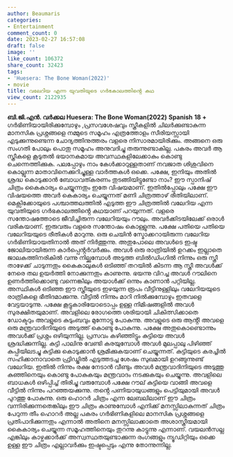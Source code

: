 ```yaml
---
author: Beaumaris
categories:
- Entertainment
comment_count: 0
date: 2023-02-27 16:57:08
draft: false
image: ''
like_count: 106372
share_count: 32423
tags:
- 'Huesera: The Bone Woman(2022)'
- movie
title: വലേറിയ എന്ന യുവതിയുടെ ഗർഭകാലത്തിൻ്റെ കഥ
view_count: 2122935
---
```


**ബി.ജി.എൻ. വർക്കല** **Huesera: The Bone Woman(2022)** **Spanish** **18 +** ഗർഭിണിയായിരിക്കുമ്പോഴും ,പ്രസവശേഷവും സ്ത്രീകളിൽ ചിലർക്കുണ്ടാകുന്ന മാനസിക പ്രശ്നങ്ങളെ നമ്മുടെ സമൂഹം എത്രത്തോളം സീരിയസ്സായി എടുക്കുന്നുണ്ടെന്ന ചോദ്യത്തിനുത്തരം വളരെ നിസാരമായിരിക്കും. അങ്ങനെ ഒരു സംഗതി പോലും പൊതു സമൂഹം അനുവദിച്ചു തരുന്നുണ്ടാകില്ല. പകരം അവർ ആ സ്ത്രീകളെ കൂടുതൽ ഭയാനകമായ അവസ്ഥകളിലേക്കാകും കൊണ്ടു ചെന്നെത്തിക്കുക. പലപ്പോഴും നാം കേൾക്കാറുള്ളതാണ് നവജാത ശിശുവിനെ കൊല്ലുന്ന മാതാവിനെക്കുറിച്ചുള്ള വാർത്തകൾ ഒക്കെ. പക്ഷേ, ഇനിയും അതിൽ ശ്രദ്ധ കൊടുക്കാൻ ബോധവത്കരണം തുടങ്ങിയിട്ടുണ്ടോ നാം? ഈ സ്പാനിഷ് ചിത്രം കൈകാര്യം ചെയ്യുന്നതും ഇതേ വിഷയമാണ്. ഇതിൽപ്പോലും പക്ഷേ ഈ വിഷയത്തെ അവർ കെകാര്യം ചെയ്യുന്നത് മണി ചിത്രത്താഴ് രീതിയിലാണ്. മെക്സിക്കോയുടെ പശ്ചാത്തലത്തിൽ എടുത്ത ഈ ചിത്രത്തിൽ വലേറിയ എന്ന യുവതിയുടെ ഗർഭകാലത്തിൻ്റെ കഥയാണ് പറയുന്നത്. വളരെ സന്തോഷത്തോടെ ജീവിച്ചിരുന്ന വലേറിയയും റൗലും. അവർക്കിടയിലേക്ക് ഒരാൾ വരികയാണ്. ഇരുവരും വളരെ സന്തോഷം കൊള്ളുന്നു. പക്ഷേ പതിയെ പതിയെ വലേറിയയുടെ രീതികൾ മാറുന്നു. ഒരു ചെയിൻ സ്മോക്കറായിരുന്ന വലേറിയ ഗർഭിണിയായതിനാൽ അത് നിർത്തുന്നു. അതുപോലെ അവൾടെ ഇഷ്ട ജോലിയായിരുന്ന കാർപ്പെൻ്റർവർക്കും. അവൾ ഒരു രാത്രിയിൽ ഉറക്കം ഇല്ലാതെ ജാലകത്തിനരികിൽ വന്നു നില്ക്കുമ്പോൾ അടുത്ത ബിൽഡിംഗിൽ നിന്നും ഒരു സ്ത്രീ താഴേക്ക് ചാടുന്നതും കൈകാലുകൾ ഒടിഞ്ഞ് തറയിൽ കിടന്ന ആ സ്ത്രീ അവൾക്ക് നേരെ തല ഉയർത്തി നോക്കുന്നതും കാണുന്നു. ഭയന്നു വിറച്ച അവൾ റൗലിനെ ഉണർത്തിക്കൊണ്ടു വന്നെങ്കിലും അയാൾക്ക് ഒന്നും കാണാൻ പറ്റിയില്ല. അസ്ഥികൾ ഒടിഞ്ഞ ഈ സ്ത്രീയുടെ ഇഴയുന്ന രൂപം വീട്ടിനുള്ളിലും വലേറിയയുടെ രാത്രികളെ ഭീതിദമാക്കുന്നു. വീട്ടിൽ നിന്നും മാറി നിൽക്കുമ്പോഴും ഇതവളെ വേട്ടയാടുന്നു. പക്ഷേ കൂട്ടുകാരിയോടൊപ്പം ഉള്ള നിമിഷങ്ങളിൽ അവൾ സുരക്ഷിതയുമാണ്. അവളിലെ രോഗത്തെ ശരിയായി ചികിത്സിക്കാതെ ഡോക്ടറും അവളുടെ കുടുംബവും മുന്നോട്ടു പോകുന്നു. അവളുടെ ഒരു ആൻ്റി അവളെ ഒരു മന്ത്രവാദിനിയുടെ അടുത്ത് കൊണ്ടു പോകുന്നു. പക്ഷേ അതുകൊണ്ടൊന്നും അവൾക്ക് പ്രശ്നം ഒഴിയുന്നില്ല. പ്രസവം കഴിഞ്ഞിട്ടും കുട്ടിയെ അവൾ ശ്രദ്ധിക്കുന്നില്ല. കുട്ടി പാലിനു വേണ്ടി കരയുമ്പോൾ അവൾ മുലപ്പാലു പിഴിഞ്ഞ് കുപ്പിയിലടച്ചു കുട്ടിക്കു കൊടുക്കാൻ ശ്രമിക്കുകയാണ് ചെയ്യുന്നത്. കുട്ടിയുടെ കരച്ചിൽ സഹിക്കാനാവാതെ ഫ്രിഡ്ജിൽ എടുത്തടച്ച ശേഷം സുഖമായി ഉറങ്ങുന്നുണ്ട് വലേറിയ. ഇതിൽ നിന്നും രക്ഷ നേടാൻ വീണ്ടും അവൾ മന്ത്രവാദിനിയുടെ അടുത്തു കുഞ്ഞിനെയും കൊണ്ടു പോകുകയും മന്ത്രവാദം നടക്കുകയും ചെയ്യുന്നു. അവളിലെ ബാധകൾ ഒഴിപ്പിച്ച് തിരിച്ചു വരുമ്പോൾ പക്ഷേ റൗല് കുട്ടിയെ വാങ്ങി അവളെ വീട്ടിൽ നിന്നും പറഞ്ഞയക്കുന്നു. തൻ്റെ പണിയായുധങ്ങളും പെട്ടിയുമായി അവൾ പുറത്തു പോകുന്നു. ഒരു ഹൊറർ ചിത്രം എന്ന ലേബലിലാണ് ഈ ചിത്രം വന്നിരിക്കുന്നതെങ്കിലും ഈ ചിത്രം കാണുമ്പോൾ എനിക്ക് മനസ്സിലാകുന്നത് ചിത്രം പേറുന്ന തീം ഹൊറർ അല്ല പകരം ഗർഭിണികളിലെ മാനസിക പ്രശ്നങ്ങളെ പ്രതിപാദിക്കുന്നതും എന്നാൽ അതിനെ മനസ്സിലാക്കാതെ അശാസ്ത്രീയമായി കൈകാര്യം ചെയ്യുന്ന സമൂഹത്തിനെയും തുറന്നു കാട്ടുന്നു എന്നാണ്. വയലൻസല്ല എങ്കിലും കാഴ്ചക്കാർക്ക് അസ്വസ്ഥതയുണ്ടാക്കുന്ന രംഗങ്ങളും ന്യൂഡിറ്റിയും ഒക്കെ ഉള്ള ഈ ചിത്രം എല്ലാവർക്കും ഇഷ്ടപ്പെടും എന്നു തോന്നുന്നില്ല.